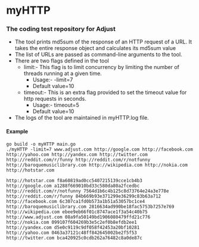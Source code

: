 # myHTTP
### The coding test repository for Adjust

- The tool prints md5sum of the response of an HTTP request of a URL. It takes the entire response object and calculates its md5sum value
- The list of URLs are passed as command-line arguments to the tool.
- There are two flags defined in the tool
  - limit:- This flag is to limit concurrency by limiting the number of threads running at a given time.
    - Usage:- -limit=7
    - Default value=10
  - timeout:- This is an extra flag provided to set the timeout value for http requests in seconds.
    - Usage:- timeout=5
    - Default value=10
- The logs of the tool are maintained in myHTTP.log file.
    
#### Example
```
go build -o myHTTP main.go
./myHTTP -limit=7 www.adjust.com http://google.com http://facebook.com http://yahoo.com http://yandex.com http://twitter.com http://reddit.com/r/funny http://reddit.com/r/notfunny http://baroquemusiclibrary.com http://wikipedia.com http://nokia.com http://hotstar.com 

http://hotstar.com f8a60819ad0cc5407215139cce1cb4b3
http://google.com a1288f669010bd33c580da80a2fcedbc
http://reddit.com/r/notfunny 7564d1b6c4b125c8d73764e24a3e778e
http://reddit.com/r/funny 84b669b93e371299e36299c83b63a712
http://facebook.com 6c307ca1fd0b573a1b51a53057bc1ce4
http://baroquemusiclibrary.com 2816634ad990be18fac5753b7257e769
http://wikipedia.com ebee9eb66f01c8747ace1f3a54c40b75
http://www.adjust.com 08a9fa50149bd1906080479ffd21c776
http://nokia.com 099107f604269b3e5c2ef0b8efdb2ee1
http://yandex.com d5e0c9119c9df058f42453a20bf10281
http://yahoo.com 0463a37121c48ff842645002be2f5f53
http://twitter.com bca420925c0cdb262a76482c8a0de87c
```
